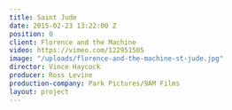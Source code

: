 ```yaml
---
title: Saint Jude
date: 2015-02-23 13:22:00 Z
position: 0
client: Florence and the Machine
video: https://vimeo.com/122951505
image: "/uploads/florence-and-the-machine-st-jude.jpg"
director: Vince Haycock
producer: Ross Levine
production-company: Park Pictures/9AM Films
layout: project
---
```


